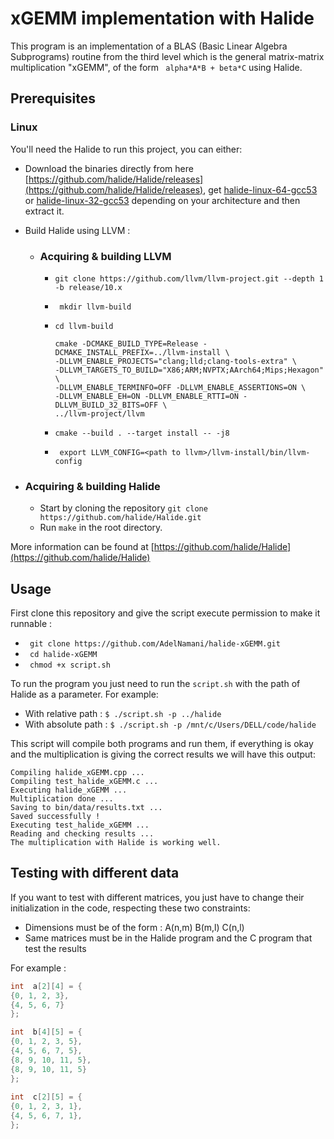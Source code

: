 # xGEMM implementation with Halide

This program is an implementation of a BLAS (Basic Linear Algebra Subprograms) routine from the third level which is the general matrix-matrix multiplication "xGEMM", of the form ``` alpha*A*B + beta*C``` using Halide.

## Prerequisites
### Linux
You'll need the Halide to run this project, you can either:
- Download the binaries directly from here [https://github.com/halide/Halide/releases](https://github.com/halide/Halide/releases), get [halide-linux-64-gcc53](https://github.com/halide/Halide/releases/download/release_2019_08_27/halide-linux-64-gcc53-800-65c26cba6a3eca2d08a0bccf113ca28746012cc3.tgz) or [halide-linux-32-gcc53](https://github.com/halide/Halide/releases/download/release_2019_08_27/halide-linux-32-gcc53-800-65c26cba6a3eca2d08a0bccf113ca28746012cc3.tgz) depending on your architecture and then extract it.
- Build Halide using LLVM : 
	- ### Acquiring & building LLVM 
		- ```git clone https://github.com/llvm/llvm-project.git --depth 1 -b release/10.x```
		- ``` mkdir llvm-build```
		- ``` cd llvm-build ```
			``` 
			cmake -DCMAKE_BUILD_TYPE=Release -DCMAKE_INSTALL_PREFIX=../llvm-install \
	        -DLLVM_ENABLE_PROJECTS="clang;lld;clang-tools-extra" \
	        -DLLVM_TARGETS_TO_BUILD="X86;ARM;NVPTX;AArch64;Mips;Hexagon" \
	        -DLLVM_ENABLE_TERMINFO=OFF -DLLVM_ENABLE_ASSERTIONS=ON \
	        -DLLVM_ENABLE_EH=ON -DLLVM_ENABLE_RTTI=ON -DLLVM_BUILD_32_BITS=OFF \
	        ../llvm-project/llvm 
	        ```
        
        - ``` cmake --build . --target install -- -j8 ```
        - ``` export LLVM_CONFIG=<path to llvm>/llvm-install/bin/llvm-config```

- ### Acquiring & building Halide 
	- Start by cloning the repository ```git clone https://github.com/halide/Halide.git```  
	- Run `make` in the root directory. 

More information can be found at [https://github.com/halide/Halide](https://github.com/halide/Halide)

## Usage
First clone this repository and give the script execute permission to make it runnable : 

- ``` git clone https://github.com/AdelNamani/halide-xGEMM.git```
- ``` cd halide-xGEMM```
- ``` chmod +x script.sh```

To run the program you just need to run the ```script.sh``` with the path of Halide as a parameter. For example:

- With relative path : ```$ ./script.sh -p ../halide```
- With absolute path : ```$ ./script.sh -p /mnt/c/Users/DELL/code/halide```

This script will compile both programs and run them, if everything is okay and the multiplication is giving the correct results we will have this output:
```
Compiling halide_xGEMM.cpp ...
Compiling test_halide_xGEMM.c ...
Executing halide_xGEMM ...
Multiplication done ...
Saving to bin/data/results.txt ...
Saved successfully !
Executing test_halide_xGEMM ...
Reading and checking results ...
The multiplication with Halide is working well.
```

## Testing with different data
If you want to test with different matrices, you just have to change their initialization in the code, respecting these two constraints:

- Dimensions must be of the form : A(n,m) B(m,l) C(n,l)
- Same matrices must be in the Halide program and the C program that test the results

For example :
```C
int  a[2][4] = {
{0, 1, 2, 3},
{4, 5, 6, 7}
};

int  b[4][5] = {
{0, 1, 2, 3, 5},
{4, 5, 6, 7, 5},
{8, 9, 10, 11, 5},
{8, 9, 10, 11, 5}
};
  
int  c[2][5] = {
{0, 1, 2, 3, 1},
{4, 5, 6, 7, 1},
};
```

